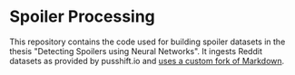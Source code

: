 # Spoiler Processing

This repository contains the code used for building spoiler datasets in the thesis "Detecting Spoilers using Neural Networks".
It ingests Reddit datasets as provided by pusshift.io and [uses a custom fork of Markdown](https://github.com/hatzel/markdown-spoilers).
